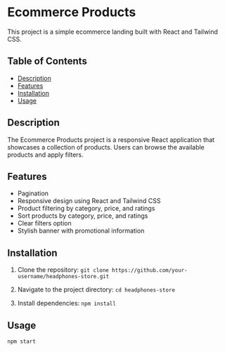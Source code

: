# Ecommerce Products

This project is a simple ecommerce landing built with React and Tailwind CSS.

## Table of Contents

- [Description](#description)
- [Features](#features)
- [Installation](#installation)
- [Usage](#usage)

## Description
The Ecommerce Products project is a responsive React application that showcases a collection of products. Users can browse the available products and apply filters.

## Features

- Pagination
- Responsive design using React and Tailwind CSS
- Product filtering by category, price, and ratings
- Sort products by category, price, and ratings
- Clear filters option
- Stylish banner with promotional information

## Installation

1. Clone the repository:
`git clone https://github.com/your-username/headphones-store.git`

3. Navigate to the project directory:
`cd headphones-store`

4. Install dependencies:
`npm install`

## Usage
`npm start`

